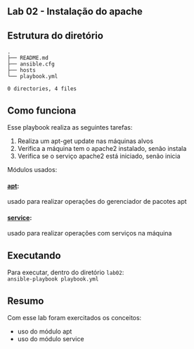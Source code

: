 ## Lab 02 - Instalação do apache

## Estrutura do diretório
```
.
├── README.md
├── ansible.cfg
├── hosts
└── playbook.yml

0 directories, 4 files
```
## Como funciona
Esse playbook realiza as seguintes tarefas:   
1. Realiza um apt-get update nas máquinas alvos
2. Verifica a máquina tem o apache2 instalado, senão instala
3. Verifica se o serviço apache2 está iniciado, senão inicia

Módulos usados:
#### [apt](https://docs.ansible.com/ansible/latest/collections/ansible/builtin/apt_module.html): 
usado para realizar operações do gerenciador de pacotes apt
#### [service](https://docs.ansible.com/ansible/latest/collections/ansible/builtin/service_module.html): 
usado para realizar operações com serviços na máquina

## Executando

Para executar, dentro do diretório `lab02`:   
`ansible-playbook playbook.yml`

## Resumo
Com esse lab foram exercitados os conceitos:
* uso do módulo apt
* uso do módulo service
